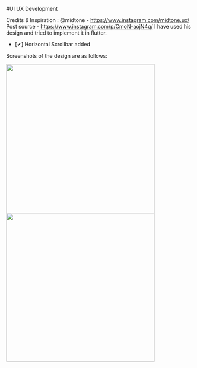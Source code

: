 #UI UX Development

Credits & Inspiration : 
@midtone - https://www.instagram.com/midtone.ux/
Post source - https://www.instagram.com/p/CmoN-aojN4q/
I have used his design and tried to implement it in flutter. 


- [✔] Horizontal Scrollbar added

Screenshots of the design are as follows:
<div>
  
<img src="https://user-images.githubusercontent.com/63516467/209706234-51257bba-5233-4e43-9a44-5e179680aeef.png" height="400"/>
  
<img src="https://user-images.githubusercontent.com/63516467/209707012-45310a22-c05a-4810-83d0-90a99adee4bb.png" height="400"/>

  </div>
